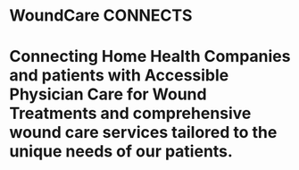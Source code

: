 # WoundCare CONNECTS
# Connecting Home Health Companies and patients with Accessible Physician Care for Wound Treatments and comprehensive wound care services tailored to the unique needs of our patients.
